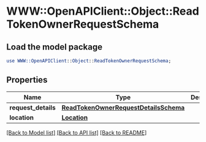 # WWW::OpenAPIClient::Object::ReadTokenOwnerRequestSchema

## Load the model package
```perl
use WWW::OpenAPIClient::Object::ReadTokenOwnerRequestSchema;
```

## Properties
Name | Type | Description | Notes
------------ | ------------- | ------------- | -------------
**request_details** | [**ReadTokenOwnerRequestDetailsSchema**](ReadTokenOwnerRequestDetailsSchema.md) |  | [optional] 
**location** | [**Location**](Location.md) |  | [optional] 

[[Back to Model list]](../README.md#documentation-for-models) [[Back to API list]](../README.md#documentation-for-api-endpoints) [[Back to README]](../README.md)


